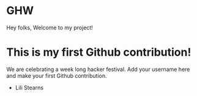 # GHW

Hey folks,
Welcome to my project!

# This is my first Github contribution!

We are celebrating a week long hacker festival. Add your username here and make your first Github contribution.
- Lili Stearns